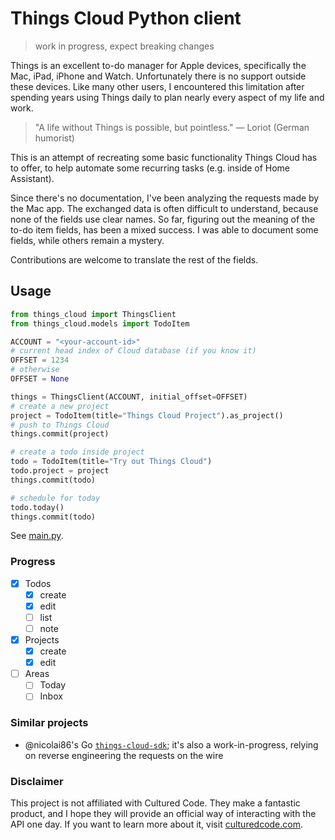# Things Cloud Python client

> work in progress, expect breaking changes

Things is an excellent to-do manager for Apple devices, specifically the Mac, iPad, iPhone and Watch. Unfortunately there is no support outside these devices. Like many other users, I encountered this limitation after spending years using Things daily to plan nearly every aspect of my life and work.

> "A life without Things is possible, but pointless." — Loriot (German humorist)

This is an attempt of recreating some basic functionality Things Cloud has to offer, to help automate some recurring tasks (e.g. inside of Home Assistant).

Since there's no documentation, I've been analyzing the requests made by the Mac app. The exchanged data is often difficult to understand, because none of the fields use clear names. So far, figuring out the meaning of the to-do item fields, has been a mixed success. I was able to document some fields, while others remain a mystery.

Contributions are welcome to translate the rest of the fields.

## Usage

```python
from things_cloud import ThingsClient
from things_cloud.models import TodoItem

ACCOUNT = "<your-account-id>"
# current head index of Cloud database (if you know it)
OFFSET = 1234
# otherwise
OFFSET = None

things = ThingsClient(ACCOUNT, initial_offset=OFFSET)
# create a new project
project = TodoItem(title="Things Cloud Project").as_project()
# push to Things Cloud
things.commit(project)

# create a todo inside project
todo = TodoItem(title="Try out Things Cloud")
todo.project = project
things.commit(todo)

# schedule for today
todo.today()
things.commit(todo)
```

See [main.py](main.py).

### Progress

- [x] Todos
  - [x] create
  - [x] edit
  - [ ] list
  - [ ] note
- [x] Projects
  - [x] create
  - [x] edit
- [ ] Areas
  - [ ] Today
  - [ ] Inbox

### Similar projects

- @nicolai86's Go [`things-cloud-sdk`](https://github.com/nicolai86/things-cloud-sdk); it's also a work-in-progress, relying on reverse engineering the requests on the wire

### Disclaimer

This project is not affiliated with Cultured Code. They make a fantastic product, and I hope they will provide an official way of interacting with the API one day. If you want to learn more about it, visit [culturedcode.com](https://culturedcode.com/things/).
